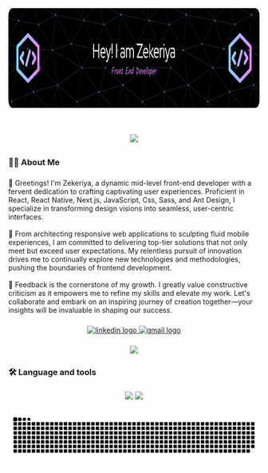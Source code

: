 <div align="center">
  <img height="200" src="./github-header-image.png"  />
</div>

###

<h1 align="center">
    <img src="https://readme-typing-svg.herokuapp.com/?font=Righteous&size=35&center=true&vCenter=true&width=500&height=70&duration=4000&lines=Hi+There!+👋;+I'm+Zekeriya!;" />
</h1>

###

<h3 align="left">👩‍💻  About Me</h3>

###

<p align="left">👋 Greetings! I'm Zekeriya, a dynamic mid-level front-end developer with a fervent dedication to crafting captivating user experiences. Proficient in React, React Native, Next.js, JavaScript, Css, Sass, and Ant Design, I specialize in transforming design visions into seamless, user-centric interfaces.<br><br>🚀 From architecting responsive web applications to sculpting fluid mobile experiences, I am committed to delivering top-tier solutions that not only meet but exceed user expectations. My relentless pursuit of innovation drives me to continually explore new technologies and methodologies, pushing the boundaries of frontend development.<br><br>🌟 Feedback is the cornerstone of my growth. I greatly value constructive criticism as it empowers me to refine my skills and elevate my work. Let's collaborate and embark on an inspiring journey of creation together—your insights will be invaluable in shaping our success.</p>

###

<div align="center">
  <a href="linkedin.com/in/zekeriya-uysal" target="_blank">
    <img src="https://raw.githubusercontent.com/maurodesouza/profile-readme-generator/master/src/assets/icons/social/linkedin/default.svg" width="52" height="40" alt="linkedin logo"  />
  </a>
  <a href="mailto:zekeriyauysal12@gmail.com" target="_blank">
    <img src="https://raw.githubusercontent.com/maurodesouza/profile-readme-generator/master/src/assets/icons/social/gmail/default.svg" width="52" height="40" alt="gmail logo"  />
  </a>
</div>

###

<div align="center">
  <img src="https://visitor-badge.laobi.icu/badge?page_id=zekeriyauysal.zekeriyauysal&"  />
</div>

###

<h3 align="left">🛠 Language and tools</h3>

###

<div align="center">
    <img src="https://skillicons.dev/icons?i=react,vue,js,typescript,redux,nextjs,tailwind,bootstrap,jquery,sass,html,css,babel,composer" />
    <img src="https://skillicons.dev/icons?i=yarn,npm,gitlab,flutter,dart,cs,dotnet,mysql,php,figma,ps,visualstudio,vscode" /><br>
</div>

###

<img alt="snake eating my contributions" src="https://raw.githubusercontent.com/salesp07/salesp07/output/github-contribution-grid-snake.svg" />

###
